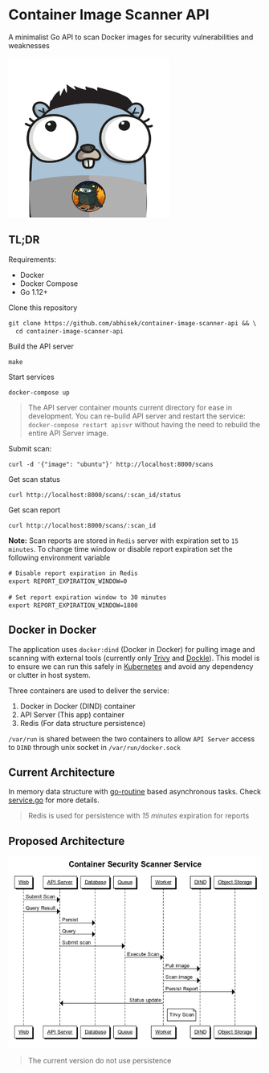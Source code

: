 # Container Image Scanner API
A minimalist Go API to scan Docker images for security vulnerabilities and weaknesses

<img width="320" height="320"  src="https://github.com/abhisek/container-image-scanner-api/blob/master/docs/logo.png"></img>

## TL;DR

Requirements:

* Docker
* Docker Compose
* Go 1.12+

Clone this repository

```
git clone https://github.com/abhisek/container-image-scanner-api && \
  cd container-image-scanner-api
```

Build the API server

```
make
```

Start services

```
docker-compose up
```

> The API server container mounts current directory for ease in development. You can re-build API server and restart the service: `docker-compose restart apisvr` without having the need to rebuild the entire API Server image.

Submit scan:

```
curl -d '{"image": "ubuntu"}' http://localhost:8000/scans
```

Get scan status

```
curl http://localhost:8000/scans/:scan_id/status
```

Get scan report

```
curl http://localhost:8000/scans/:scan_id
```

**Note:** Scan reports are stored in `Redis` server with expiration set to `15 minutes`. To change time window or disable report expiration set the following environment variable

```
# Disable report expiration in Redis
export REPORT_EXPIRATION_WINDOW=0

# Set report expiration window to 30 minutes
export REPORT_EXPIRATION_WINDOW=1800
```

## Docker in Docker

The application uses `docker:dind` (Docker in Docker) for pulling image and scanning with external tools (currently only [Trivy](https://github.com/aquasecurity/trivy) and [Dockle](https://github.com/goodwithtech/dockle)). This model is to ensure we can run this safely in [Kubernetes](https://kubernetes.io/) and avoid any dependency or clutter in host system.

Three containers are used to deliver the service:

1. Docker in Docker (DIND) container
2. API Server (This app) container
3. Redis (For data structure persistence)

`/var/run` is shared between the two containers to allow `API Server` access to `DIND` through unix socket in `/var/run/docker.sock`

## Current Architecture

In memory data structure with [go-routine](https://tour.golang.org/concurrency/1) based asynchronous tasks. Check [service.go](https://github.com/abhisek/container-image-scanner-api/blob/master/service.go) for more details.

> Redis is used for persistence with *15 minutes* expiration for reports

## Proposed Architecture

![](docs/diagram.png)

> The current version do not use persistence


